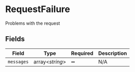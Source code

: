 # RequestFailure

Problems with the request


## Fields

| Field              | Type               | Required           | Description        |
| ------------------ | ------------------ | ------------------ | ------------------ |
| `messages`         | array<*string*>    | :heavy_minus_sign: | N/A                |